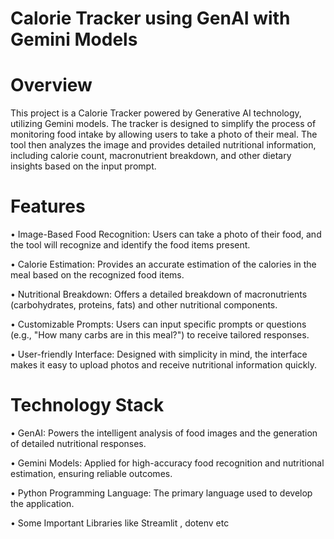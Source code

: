# Calorie Tracker using GenAI with Gemini Models

# Overview

  This project is a Calorie Tracker powered by Generative AI technology, utilizing Gemini models. The tracker is designed to simplify the process of monitoring food intake by allowing users to take a photo of their meal. The tool then analyzes the image and provides detailed nutritional information, including calorie count, macronutrient breakdown, and other dietary insights based on the input prompt.

# Features

• Image-Based Food Recognition: Users can take a photo of their food, and the tool will recognize and identify the food items present.

• Calorie Estimation: Provides an accurate estimation of the calories in the meal based on the recognized food items.

• Nutritional Breakdown: Offers a detailed breakdown of macronutrients (carbohydrates, proteins, fats) and other nutritional components.

• Customizable Prompts: Users can input specific prompts or questions (e.g., "How many carbs are in this meal?") to receive tailored responses.

• User-friendly Interface: Designed with simplicity in mind, the interface makes it easy to upload photos and receive nutritional information quickly.

# Technology Stack

• GenAI: Powers the intelligent analysis of food images and the generation of detailed nutritional responses.

• Gemini Models: Applied for high-accuracy food recognition and nutritional estimation, ensuring reliable outcomes.

• Python Programming Language: The primary language used to develop the application.

• Some Important Libraries like Streamlit , dotenv etc
